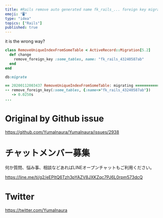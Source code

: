 ```yaml
---
title: #Rails remove auto generated name fk_rails_... foreign key migration
emoji: "🖥"
type: "idea"
topics: ["Rails"]
published: true
---
```


it is the wrong way?

```rb
class RemoveUniqueIndexFromSomeTable < ActiveRecord::Migration[5.2]
  def change
    remove_foreign_key :some_tables, name: "fk_rails_43240587ab"
  end
end
```

```rb
db:migrate

== 20200112003437 RemoveUniqueIndexFromSomeTable: migrating ===============
-- remove_foreign_key(:some_tables, {:name=>"fk_rails_43240587ab"})
   -> 0.0250s
...
```

# Original by Github issue

https://github.com/YumaInaura/YumaInaura/issues/2938








<!-- Update From Qiita API -->

# チャットメンバー募集


何か質問、悩み事、相談などあればLINEオープンチャットもご利用ください。

https://line.me/ti/g2/eEPltQ6Tzh3pYAZV8JXKZqc7PJ6L0rpm573dcQ





# Twitter


https://twitter.com/YumaInaura


<!-- Update From Qiita API -->


